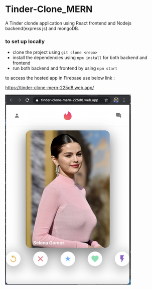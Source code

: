 # Tinder-Clone_MERN

A Tinder clonde application using React frontend and Nodejs backend(express js) and mongoDB. 

### to set up locally

* clone the project using ``` git clone <repo> ```
* install the dependencies using ``` npm install ``` for both backend and frontend
* run both backend and frontend by using ``` npm start ```

to access the hosted app in Firebase use below link :

https://tinder-clone-mern-225d8.web.app/

<img src="https://github.com/lakshanban/Tinder-Clone_MERN/blob/master/Screenshot%202020-12-23%20at%2019.09.52.png" width="400px">
